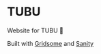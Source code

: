 # TUBU

Website for TUBU 💜

Built with [Gridsome](https://gridsome.org/) and [Sanity](https://sanity.io/)
